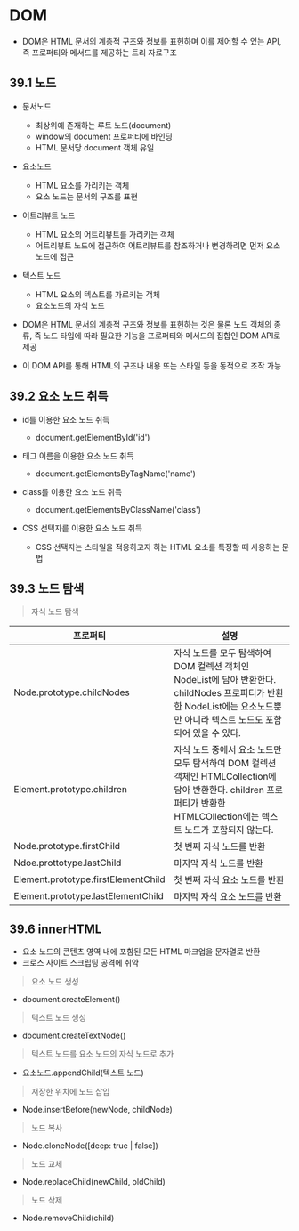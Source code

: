 # DOM

- DOM은 HTML 문서의 계층적 구조와 정보를 표현하며 이를 제어할 수 있는 API, 즉 프로퍼티와 메서드를 제공하는 트리 자료구조

## 39.1 노드

- 문서노드

  - 최상위에 존재하는 루트 노드(document)
  - window의 document 프로퍼티에 바인딩
  - HTML 문서당 document 객체 유일

- 요소노드

  - HTML 요소를 가리키는 객체
  - 요소 노드는 문서의 구조를 표현

- 어트리뷰트 노드

  - HTML 요소의 어트리뷰트를 가리키는 객체
  - 어트리뷰트 노드에 접근하여 어트리뷰트를 참조하거나 변경하려면 먼저 요소 노드에 접근

- 텍스트 노드

  - HTML 요소의 텍스트를 가르키는 객체
  - 요소노드의 자식 노드

- DOM은 HTML 문서의 계층적 구조와 정보를 표현하는 것은 물론 노드 객체의 종류, 즉 노드 타입에 따라 필요한 기능을 프로퍼티와 메서드의 집합인 DOM API로 제공
- 이 DOM API를 통해 HTML의 구조나 내용 또는 스타일 등을 동적으로 조작 가능

## 39.2 요소 노드 취득

- id를 이용한 요소 노드 취득

  - document.getElementById('id')

- 태그 이름을 이용한 요소 노드 취득

  - document.getElementsByTagName('name')

- class를 이용한 요소 노드 취득

  - document.getElementsByClassName('class')

- CSS 선택자를 이용한 요소 노드 취득
  - CSS 선택자는 스타일을 적용하고자 하는 HTML 요소를 특정할 때 사용하는 문법

## 39.3 노드 탐색

> 자식 노드 탐색

| 프로퍼티                            | 설명                                                                                                                                                                      |
| ----------------------------------- | ------------------------------------------------------------------------------------------------------------------------------------------------------------------------- |
| Node.prototype.childNodes           | 자식 노드를 모두 탐색하여 DOM 컬렉션 객체인 NodeList에 담아 반환한다. childNodes 프로퍼티가 반환한 NodeList에는 요소노드뿐만 아니라 텍스트 노드도 포함되어 있을 수 있다.  |
| Element.prototype.children          | 자식 노드 중에서 요소 노드만 모두 탐색하여 DOM 컬렉션 객체인 HTMLCollection에 담아 반환한다. children 프로퍼티가 반환한 HTMLCOllection에는 텍스트 노드가 포함되지 않는다. |
| Node.prototype.firstChild           | 첫 번째 자식 노드를 반환                                                                                                                                                  |
| Ndoe.prottotype.lastChild           | 마지막 자식 노드를 반환                                                                                                                                                   |
| Element.prototype.firstElementChild | 첫 번째 자식 요소 노드를 반환                                                                                                                                             |
| Element.prototype.lastElementChild  | 마지막 자식 요소 노드를 반환                                                                                                                                              |

## 39.6 innerHTML

- 요소 노드의 콘텐츠 영역 내에 포함된 모든 HTML 마크업을 문자열로 반환
- 크로스 사이트 스크립팅 공격에 취약

> 요소 노드 생성

- document.createElement()

> 텍스트 노드 생성

- document.createTextNode()

> 텍스트 노드를 요소 노드의 자식 노드로 추가

- 요소노드.appendChild(텍스트 노드)

> 저장한 위치에 노드 삽입

- Node.insertBefore(newNode, childNode)

> 노드 복사

- Node.cloneNode([deep: true | false])

> 노드 교체

- Node.replaceChild(newChild, oldChild)

> 노드 삭제

- Node.removeChild(child)
